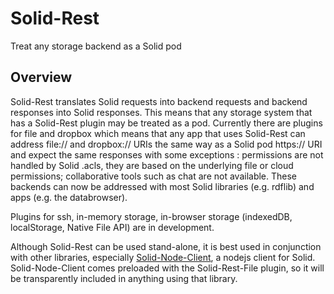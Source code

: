 # Solid-Rest

Treat any storage backend as a Solid pod

## Overview

Solid-Rest translates Solid requests into backend requests and backend responses into Solid responses.  This means that any storage system that has a Solid-Rest plugin may be treated as a pod.  Currently there are plugins for file and dropbox which means that any app that uses Solid-Rest can address file:// and dropbox:// URIs the same way as a Solid pod https:// URI and expect the same responses with some exceptions : permissions are not handled by Solid .acls, they  are based on the underlying file or cloud permissions; collaborative tools such as chat are not available.  These backends can now be addressed with most Solid libraries (e.g. rdflib) and apps (e.g. the databrowser). 

Plugins for ssh, in-memory storage, in-browser storage (indexedDB, localStorage, Native File API) are in development.

Although Solid-Rest can be used stand-alone, it is best used in conjunction with other libraries, especially [Solid-Node-Client](https://GitHub.com/solid/solid-node-client), a nodejs client for Solid.
  Solid-Node-Client comes preloaded with the Solid-Rest-File plugin, so it will be transparently included in anything using that library.
  
